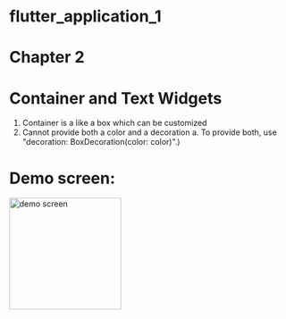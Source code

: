 # flutter_application_1

# Chapter 2

# Container and Text Widgets

1. Container is a like a box which can be customized
2. Cannot provide both a color and a decoration
   a. To provide both, use "decoration: BoxDecoration(color: color)".)

# Demo screen:
<img src="https://res.cloudinary.com/dhamikauser/image/upload/v1659354525/flutter-tut-demo/sim-screen-2_shifsl.png" alt="demo screen" width="200" />
